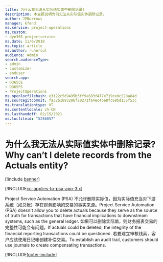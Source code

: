 ```yaml
---
title: 为什么我无法从实际值实体中删除记录?
description: 本主题说明为何无法从实际值实体删除记录。
author: JPBurrows
manager: kfend
ms.service: project-operations
ms.custom:
- dyn365-projectservice
ms.date: 11/6/2018
ms.topic: article
ms.author: ruhercul
audience: Admin
search.audienceType:
- admin
- customizer
- enduser
search.app:
- D365CE
- D365PS
- ProjectOperations
ms.openlocfilehash: e3122c5d9495b3ff9a683f477e719ce0c228a84d
ms.sourcegitcommit: fa32b1893286f20271fa4ec4be8fc68bd135f53c
ms.translationtype: HT
ms.contentlocale: zh-CN
ms.lasthandoff: 02/15/2021
ms.locfileid: "5286057"
---
```

# <a name="why-cant-i-delete-records-from-the-actuals-entity"></a><span data-ttu-id="62a87-103">为什么我无法从实际值实体中删除记录?</span><span class="sxs-lookup"><span data-stu-id="62a87-103">Why can’t I delete records from the Actuals entity?</span></span>

[!include [banner](../includes/psa-now-project-operations.md)]

[!INCLUDE[cc-applies-to-psa-app-3.x](../includes/cc-applies-to-psa-app-3x.md)]

<span data-ttu-id="62a87-104">Project Service Automation (PSA) 不允许删除实际值，因为实际值充当对下游系统（如总帐）存在财务影响的交易的事实来源。</span><span class="sxs-lookup"><span data-stu-id="62a87-104">Project Service Automation (PSA) doesn't allow you to delete actuals because they serve as the source of truth for transactions that have financial implications to downstream systems, such as the general ledger.</span></span> <span data-ttu-id="62a87-105">如果可以删除实际值，则财务报表交易的完整性可能会有问题。</span><span class="sxs-lookup"><span data-stu-id="62a87-105">If actuals could be deleted, the integrity of the financial reporting transactions could be questioned.</span></span> <span data-ttu-id="62a87-106">若要建立审核线索，客户应该使用日记帐创建补偿交易。</span><span class="sxs-lookup"><span data-stu-id="62a87-106">To establish an audit trail, customers should use journals to create compensating transactions.</span></span>



[!INCLUDE[footer-include](../includes/footer-banner.md)]